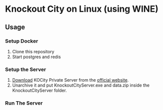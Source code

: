 # Knockout City on Linux (using WINE)

## Usage

### Setup Docker

1. Clone this repository
2. Start postgres and redis

### Setup the Server

1. [Download](https://chonky-delivery-network.akamaized.net/KnockoutCity-Server-10.0-269701.zip) KOCity Private Server from the [official website](https://www.knockoutcity.com/private-server-edition).
2. Unarchive it and put KnockoutCityServer.exe and data.zip inside the KnockoutCityServer folder.

### Run The Server